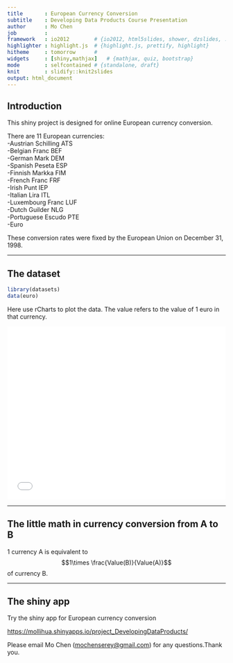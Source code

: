 ```yaml
---
title       : European Currency Conversion
subtitle    : Developing Data Products Course Presentation
author      : Mo Chen
job         : 
framework   : io2012        # {io2012, html5slides, shower, dzslides, ...}
highlighter : highlight.js  # {highlight.js, prettify, highlight}
hitheme     : tomorrow      # 
widgets     : [shiny,mathjax]   # {mathjax, quiz, bootstrap}
mode        : selfcontained # {standalone, draft}
knit        : slidify::knit2slides
output: html_document
---
```


## Introduction

This shiny project is designed for online European currency conversion.
  
There are 11 European currencies:  
-Austrian Schilling ATS  
-Belgian Franc BEF  
-German Mark DEM  
-Spanish Peseta ESP   
-Finnish Markka FIM  
-French Franc FRF  
-Irish Punt IEP  
-Italian Lira ITL   
-Luxembourg Franc LUF   
-Dutch Guilder NLG  
-Portuguese Escudo PTE   
-Euro  
  
These conversion rates were fixed by the European Union on December 31, 1998.

--- 

## The dataset


```r
library(datasets)
data(euro)
```

Here use rCharts to plot the data. The value refers to the value of 1 euro in that currency.  

<iframe src=' assets/fig/unnamed-chunk-2-1.html ' scrolling='no' frameBorder='0' seamless class='rChart polycharts ' id=iframe- chart299281492bc ></iframe> <style>iframe.rChart{ width: 100%; height: 400px;}</style>

--- 

## The little math in currency conversion from A to B
1 currency A is equivalent to $$1\times \frac{Value(B)}{Value(A)}$$ of currency B.

---

## The shiny app 
Try the shiny app for European currency conversion

https://mollihua.shinyapps.io/project_DevelopingDataProducts/

Please email Mo Chen (mochenserey@gmail.com) for any questions.Thank you.


